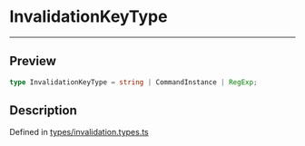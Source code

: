 
      
# InvalidationKeyType

<div class="api-docs__separator" data-reactroot="">

---

</div><div class="api-docs__section" data-reactroot="">

## Preview

</div><div class="api-docs__preview type single" data-reactroot="">

```ts
type InvalidationKeyType = string | CommandInstance | RegExp;
```

</div><div class="api-docs__section" data-reactroot="">

## Description

</div><div class="api-docs__description" data-reactroot=""><span class="api-docs__do-not-parse">



</span></div><div class="api-docs__definition" data-reactroot="">

Defined in [types/invalidation.types.ts](https://github.com/BetterTyped/hyper-fetch/blob/982ac882/packages/react/src/types/invalidation.types.ts#L3)

</div>